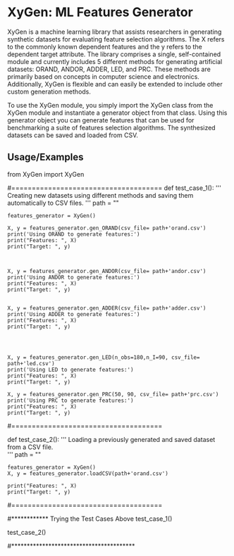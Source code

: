 
# XyGen: ML Features Generator

XyGen is a machine learning library that assists researchers in generating synthetic datasets for evaluating feature selection algorithms. The X refers to the commonly known dependent features and the y refers to the dependent target attribute. The library comprises a single, self-contained module and currently includes 5 different methods for generating artificial datasets: ORAND, ANDOR, ADDER, LED, and PRC. These methods are primarily based on concepts in computer science and electronics. Additionally, XyGen is flexible and can easily be extended to include other custom generation methods.

To use the XyGen module, you simply import the XyGen class from the XyGen module and instantiate a generator object from that class. Using this generator object you can generate features that can be used for benchmarking a suite of features selection algorithms. The synthesized datasets can be saved and loaded from CSV.

## Usage/Examples

from XyGen import XyGen

#=====================================
def test_case_1():
    '''
        Creating new datasets using different methods and saving them automatically to CSV files.
    '''
    path = ""

    features_generator = XyGen()

    X, y = features_generator.gen_ORAND(csv_file= path+'orand.csv')
    print('Using ORAND to generate features:')
    print("Features: ", X)
    print("Target: ", y)



    X, y = features_generator.gen_ANDOR(csv_file= path+'andor.csv')
    print('Using ANDOR to generate features:')
    print("Features: ", X)
    print("Target: ", y)


    X, y = features_generator.gen_ADDER(csv_file= path+'adder.csv')
    print('Using ADDER to generate features:')
    print("Features: ", X)
    print("Target: ", y)


    
    
    X, y = features_generator.gen_LED(n_obs=180,n_I=90, csv_file= path+'led.csv')
    print('Using LED to generate features:')
    print("Features: ", X)
    print("Target: ", y)

    X, y = features_generator.gen_PRC(50, 90, csv_file= path+'prc.csv')
    print('Using PRC to generate features:')
    print("Features: ", X)
    print("Target: ", y)
    
#=====================================

def test_case_2():
    '''
        Loading a previously generated and saved dataset from a CSV file.            
    '''
    path = ""

    features_generator = XyGen()
    X, y = features_generator.loadCSV(path+'orand.csv')
    
    print("Features: ", X)
    print("Target: ", y)

#=====================================

#************ Trying the Test Cases Above
test_case_1()

test_case_2()


#****************************************
